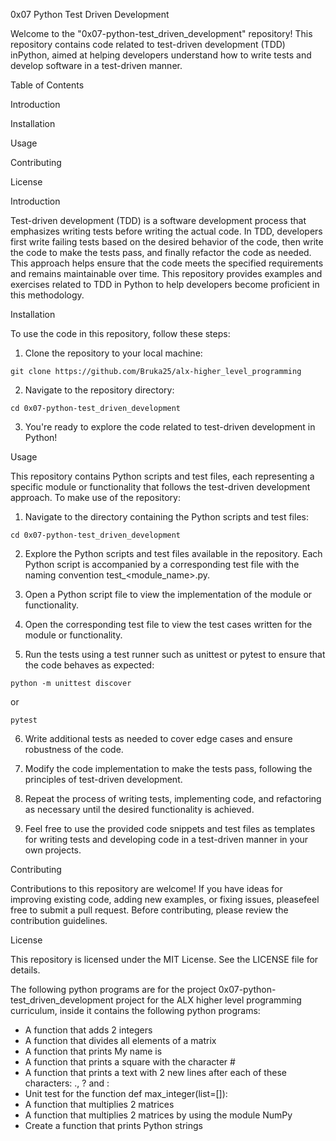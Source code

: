 0x07 Python Test Driven Development

Welcome to the "0x07-python-test_driven_development" repository! This repository contains code related to test-driven development (TDD) inPython, aimed at helping developers understand how to write tests and develop software in a test-driven manner.

Table of Contents

Introduction

Installation

Usage

Contributing

License

Introduction

Test-driven development (TDD) is a software development process that emphasizes writing tests before writing the actual code. In TDD, developers first write failing tests based on the desired behavior of the code, then write the code to make the tests pass, and finally refactor the code as needed. This approach helps ensure that the code meets the specified requirements and remains maintainable over time. This repository provides examples and exercises related to TDD in Python to help developers become proficient in this methodology.

Installation

To use the code in this repository, follow these steps:

1. Clone the repository to your local machine:

```
git clone https://github.com/Bruka25/alx-higher_level_programming
```
2. Navigate to the repository directory:

```
cd 0x07-python-test_driven_development
```
3. You're ready to explore the code related to test-driven development in Python!

Usage

This repository contains Python scripts and test files, each representing a specific module or functionality that follows the test-driven development approach. To make use of the repository:

1. Navigate to the directory containing the Python scripts and test files:

```
cd 0x07-python-test_driven_development
```

2. Explore the Python scripts and test files available in the repository. Each Python script is accompanied by a corresponding test file with the naming convention test_<module_name>.py.

3. Open a Python script file to view the implementation of the module or functionality.

4. Open the corresponding test file to view the test cases written for the module or functionality.

5. Run the tests using a test runner such as unittest or pytest to ensure that the code behaves as expected:

```
python -m unittest discover
```
or

```
pytest
```
6. Write additional tests as needed to cover edge cases and ensure robustness of the code.

7. Modify the code implementation to make the tests pass, following the principles of test-driven development.

8. Repeat the process of writing tests, implementing code, and refactoring as necessary until the desired functionality is achieved.

9. Feel free to use the provided code snippets and test files as templates for writing tests and developing code in a test-driven manner in your own projects.

Contributing

Contributions to this repository are welcome! If you have ideas for improving existing code, adding new examples, or fixing issues, pleasefeel free to submit a pull request. Before contributing, please review the contribution guidelines.

License

This repository is licensed under the MIT License. See the LICENSE file for details.


The following python programs are for the project 0x07-python-test_driven_development project for the ALX higher level programming curriculum, inside it contains the following python programs:

* A function that adds 2 integers
* A function that divides all elements of a matrix
* A function that prints My name is <first name> <last name>
* A function that prints a square with the character #
* A function that prints a text with 2 new lines after each of these characters: ., ? and :
* Unit test for the function def max_integer(list=[]):
* A function that multiplies 2 matrices
* A function that multiplies 2 matrices by using the module NumPy
* Create a function that prints Python strings
